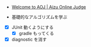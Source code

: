 - [Welcome to AOJ | Aizu Online Judge](https://onlinejudge.u-aizu.ac.jp/home)

- 基礎的なアルゴリズムを学ぶ
- [x] JUnit 動くようにする
  - [x] gradle もってくる
- [x] diagnostic を消す
